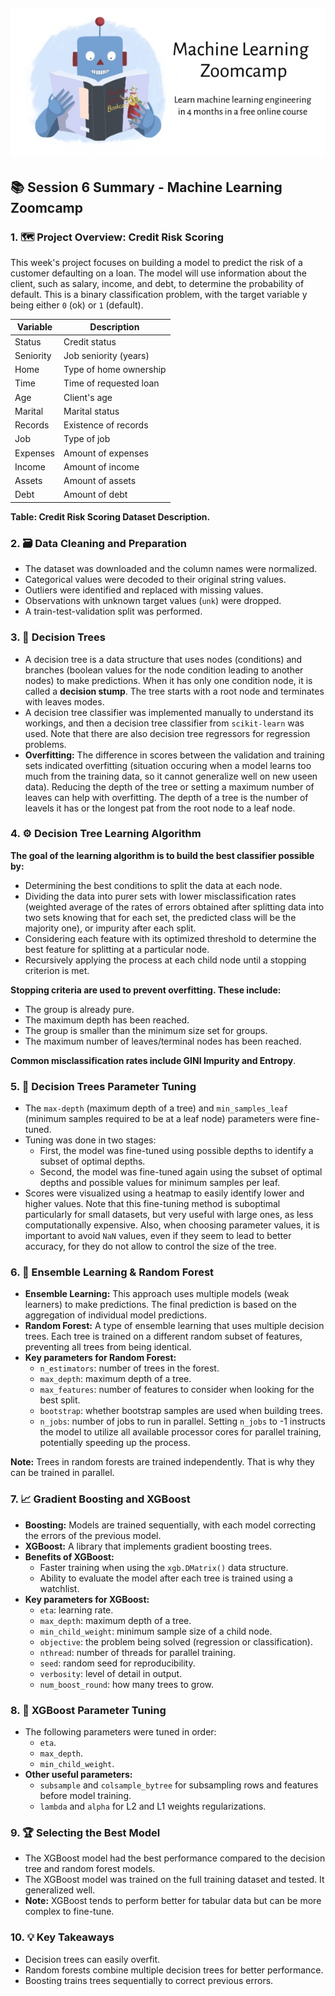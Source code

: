 ![ML Zoomcamp Illustration](../files/zoomcamp.jpg)
---


## 📚 Session 6 Summary - Machine Learning Zoomcamp
### 1.  **🗺️ Project Overview: Credit Risk Scoring** 
This week's project focuses on building a model to predict the risk of a customer defaulting on a loan.
The model will use information about the client, such as salary, income, and debt, to determine the
probability of default. This is a binary classification problem, with the target variable y being
either `0` (ok) or `1` (default).

| Variable   | Description                      |
|------------|----------------------------------|
| Status     | Credit status                    |
| Seniority  | Job seniority (years)            |
| Home       | Type of home ownership           |
| Time       | Time of requested loan           |
| Age        | Client's age                     |
| Marital    | Marital status                   |
| Records    | Existence of records             |
| Job        | Type of job                      |
| Expenses   | Amount of expenses               |
| Income     | Amount of income                 |
| Assets     | Amount of assets                 |
| Debt       | Amount of debt                   |

**Table: Credit Risk Scoring Dataset Description.**


### 2.  **🗃️ Data Cleaning and Preparation** 
- The dataset was downloaded and the column names were normalized.
- Categorical values were decoded to their original string values.
- Outliers were identified and replaced with missing values.
- Observations with unknown target values (`unk`) were dropped.
- A train-test-validation split was performed.

### 3.  **🌳 Decision Trees** 
- A decision tree is a data structure that uses nodes (conditions) and branches (boolean values for the node condition leading to another nodes) to make predictions. When it has only one condition node, it is called a **decision stump**. The tree starts with a root node and terminates with leaves modes.
- A decision tree classifier was implemented manually to understand its workings, and then a decision
tree classifier from `scikit-learn` was used. Note that there are also decision tree regressors for regression problems.
- **Overfitting:** The difference in scores between the validation and training sets indicated
overfitting (situation occuring when a model learns too much from the training data, so it cannot generalize well on new useen data). Reducing the depth of the tree or setting a maximum number of leaves can help with overfitting. The depth of a tree is the number of leavels it has or the longest pat from the root node to a leaf node.

### 4.  **⚙️ Decision Tree Learning Algorithm** 
**The goal of the learning algorithm is to build the best classifier possible by:**
*   Determining the best conditions to split the data at each node. 
*   Dividing the data into purer sets with lower misclassification rates (weighted average of the rates of errors obtained after splitting data into two sets knowing that for each set, the predicted class will be the majority one), or impurity after each split.
*   Considering each feature with its optimized threshold to determine the best feature for splitting at a particular node.
*   Recursively applying the process at each child node until a stopping criterion is met.

**Stopping criteria are used to prevent overfitting. These include:**

*   The group is already pure.
*   The maximum depth has been reached.
*   The group is smaller than the minimum size set for groups.
*   The maximum number of leaves/terminal nodes has been reached.

**Common misclassification rates include GINI Impurity and Entropy**.

### 5.  **🔧 Decision Trees Parameter Tuning** 
- The `max-depth` (maximum depth of a tree) and `min_samples_leaf` (minimum samples required to be at a leaf node) parameters were fine-tuned.
- Tuning was done in two stages:
    - First, the model was fine-tuned using possible depths to identify a subset of optimal depths.
    - Second, the model was fine-tuned again using the subset of optimal depths and possible values for minimum samples per leaf.
- Scores were visualized using a heatmap to easily identify lower and higher values.
Note that this fine-tuning method is suboptimal particularly for small datasets, but very
useful with large ones, as less computationally expensive. Also, when choosing parameter values, it is
important to avoid `NaN` values, even if they seem to lead to better accuracy, for they do not allow to control the size of the tree.

### 6.  **🌲 Ensemble Learning & Random Forest** 
- **Ensemble Learning:** This approach uses multiple models (weak learners) to make predictions. The final prediction is based on the aggregation of individual model predictions.
- **Random Forest:** A type of ensemble learning that uses multiple decision trees. Each tree is trained on a different random subset of features, preventing all trees from being identical.
- **Key parameters for Random Forest:**
    - `n_estimators`: number of trees in the forest.
    - `max_depth`: maximum depth of a tree.
    - `max_features`: number of features to consider when looking for the best split.
    - `bootstrap`: whether bootstrap samples are used when building trees.
    - `n_jobs`: number of jobs to run in parallel. Setting `n_jobs` to -1 instructs the model to utilize all available processor cores for parallel training, potentially speeding up the process.

**Note:** Trees in random forests are trained independently. That is why they can be trained in parallel.

### 7.  **📈 Gradient Boosting and XGBoost**
- **Boosting:** Models are trained sequentially, with each model correcting the errors of the previous model.
- **XGBoost:** A library that implements gradient boosting trees. 
- **Benefits of XGBoost:**
    - Faster training when using the `xgb.DMatrix()` data structure.
    - Ability to evaluate the model after each tree is trained using a watchlist.
- **Key parameters for XGBoost:**
    - `eta`: learning rate.
    - `max_depth`: maximum depth of a tree.
    - `min_child_weight`: minimum sample size of a child node.
    - `objective`: the problem being solved (regression or classification).
    - `nthread`: number of threads for parallel training.
    - `seed`: random seed for reproducibility.
    - `verbosity`: level of detail in output.
    - `num_boost_round`: how many trees to grow.
    
### 8.  **🔧 XGBoost Parameter Tuning** 
- The following parameters were tuned in order:
    - `eta`.
    - `max_depth`.
    - `min_child_weight`.
- **Other useful parameters:**
    - `subsample` and `colsample_bytree` for subsampling rows and features before model training.
    - `lambda` and `alpha` for L2 and L1 weights regularizations.

### 9.  **🏆 Selecting the Best Model** 
- The XGBoost model had the best performance compared to the decision tree and random forest models.
- The XGBoost model was trained on the full training dataset and tested. It generalized well.
- **Note:** XGBoost tends to perform better for tabular data but can be more complex to fine-tune.

### 10.  **💡 Key Takeaways**
- Decision trees can easily overfit.
- Random forests combine multiple decision trees for better performance.
- Boosting trains trees sequentially to correct previous errors.

